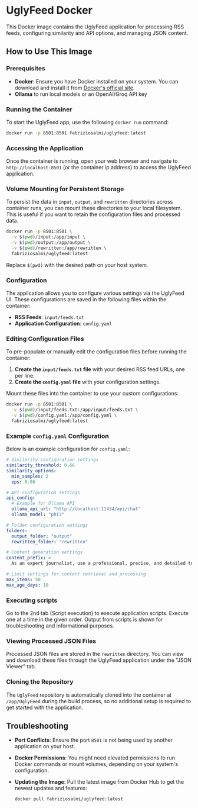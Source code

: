 # UglyFeed Docker

This Docker image contains the UglyFeed application for processing RSS feeds, configuring similarity and API options, and managing JSON content.

## How to Use This Image

### Prerequisites

- **Docker**: Ensure you have Docker installed on your system. You can download and install it from [Docker's official site](https://www.docker.com/get-started).
- **Ollama** to run local models or an OpenAI/Groq API key

### Running the Container

To start the UglyFeed app, use the following `docker run` command:

```bash
docker run -p 8501:8501 fabriziosalmi/uglyfeed:latest
```

### Accessing the Application

Once the container is running, open your web browser and navigate to `http://localhost:8501` (or the container ip address) to access the UglyFeed application.

### Volume Mounting for Persistent Storage

To persist the data in `input`, `output`, and `rewritten` directories across container runs, you can mount these directories to your local filesystem. This is useful if you want to retain the configuration files and processed data.

```bash
docker run -p 8501:8501 \
  -v $(pwd)/input:/app/input \
  -v $(pwd)/output:/app/output \
  -v $(pwd)/rewritten:/app/rewritten \
  fabriziosalmi/uglyfeed:latest
```

Replace `$(pwd)` with the desired path on your host system.

### Configuration

The application allows you to configure various settings via the UglyFeed UI. These configurations are saved in the following files within the container:

- **RSS Feeds**: `input/feeds.txt`
- **Application Configuration**: `config.yaml`

### Editing Configuration Files

To pre-populate or manually edit the configuration files before running the container:

1. **Create the `input/feeds.txt` file** with your desired RSS feed URLs, one per line.
2. **Create the `config.yaml` file** with your configuration settings.

Mount these files into the container to use your custom configurations:

```bash
docker run -p 8501:8501 \
  -v $(pwd)/input/feeds.txt:/app/input/feeds.txt \
  -v $(pwd)/config.yaml:/app/config.yaml \
  fabriziosalmi/uglyfeed:latest
```

### Example `config.yaml` Configuration

Below is an example configuration for `config.yaml`:

```yaml
# Similarity configuration settings
similarity_threshold: 0.66
similarity_options:
  min_samples: 2
  eps: 0.66

# API configuration settings
api_config:
  # Example for Ollama API
  ollama_api_url: "http://localhost:11434/api/chat"
  ollama_model: "phi3"

# Folder configuration settings
folders:
  output_folder: "output"
  rewritten_folder: "rewritten"

# Content generation settings
content_prefix: >
  As an expert journalist, use a professional, precise, and detailed tone. Do not include titles, personal information, or details about the sources. Rewrite the news by integrating information from various sources, ensuring clarity and coherence.

# Limit settings for content retrieval and processing
max_items: 50
max_age_days: 10
```

### Executing scripts

Go to the 2nd tab (Script execution) to execute application scripts. Execute one at a time in the given order. Output from scripts is shown for troubleshooting and informational purposes.

### Viewing Processed JSON Files

Processed JSON files are stored in the `rewritten` directory. You can view and download these files through the UglyFeed application under the "JSON Viewer" tab.

### Cloning the Repository

The `UglyFeed` repository is automatically cloned into the container at `/app/UglyFeed` during the build process, so no additional setup is required to get started with the application.

## Troubleshooting

- **Port Conflicts**: Ensure the port `8501` is not being used by another application on your host.
- **Docker Permissions**: You might need elevated permissions to run Docker commands or mount volumes, depending on your system's configuration.
- **Updating the Image**: Pull the latest image from Docker Hub to get the newest updates and features:

  ```bash
  docker pull fabriziosalmi/uglyfeed:latest
  ```

